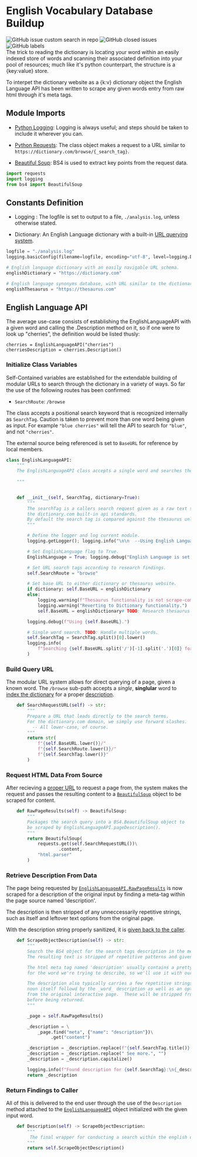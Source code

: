# English Vocabulary Database Buildup
![GitHub issue custom search in repo](https://img.shields.io/github/issues-search/guyyatsu/English-Language-API?label=Open%20Issues&query=is%3Aissue%20is%3Aopen)
![GitHub closed issues](https://img.shields.io/github/issues-closed-raw/guyyatsu/English-Language-API?color=pink&label=closed%20issues)
![GitHub labels](https://img.shields.io/github/labels/guyyatsu/English-Language-API/toolkit)  
The trick to reading the dictionary is locating your word within an easily indexed store of words and scanning 
their associated definition into your pool of resources; much like it's python counterpart, the structure is a 
{key:value} store.

To interpet the dictionary website as a {k:v} dictionary object the English Language API has been written to scrape 
any given words entry from raw html through it's meta tags.


## Module Imports

  - [Python Logging](#constants-definition): Logging is always useful; and steps should be taken to include it wherever you can.

  - [Python Requests](#build-query-url): The class object makes a request to a URL similar to ```https://dictionary.com/browse/{_search_tag}```.

  - [Beautiful Soup](#retrieve-description-from-data): BS4 is used to extract key points from the request data. 


```python
import requests
import logging
from bs4 import BeautifulSoup
```

## Constants Definition

  - Logging : The logfile is set to output to a file, ```./analysis.log```, unless otherwise stated.

  - Dictionary: An English Language dictionary with a built-in [URL querying system](#build-query-url).


```python
logfile = "./analysis.log"
logging.basicConfig(filename=logfile, encoding="utf-8", level=logging.DEBUG)

# English language dictionary with an easily navigable URL schema.
englishDictionary = "https://dictionary.com"

# English language synonyms database, with URL similar to the dictionaries.
englishThesaurus = "https://thesaurus.com"
```

## English Language API
The average use-case consists of establishing the EnglishLanguageAPI with a given word and calling the
.Description method on it, so if one were to look up "cherries", the definition would be listed thusly:
```
cherries = EnglishLanguageAPI("cherries")
cherriesDescription = cherries.Description()
```

### Initialize Class Variables
Self-Contained variables are established for the extendable building of modular URLs to search through the
dictionary in a variety of ways. So far the use of the following routes has been confirmed:  
  - ```SearchRoute```: ```/browse```

The class accepts a positional search keyword that is recognized internally as ```SearchTag```.
Caution is taken to prevent more than one word being given as input.
For example ```"blue cherries"``` will tell the API to search for ```"blue"```, and not ```"cherries"```.

The external source being referenced is set to ```BaseURL``` for reference by local members.


```python
class EnglishLanguageAPI:
    """
    The EnglishLanguageAPI class accepts a single word and searches the dictionary for a matching description.
    
    """


    def __init__(self, SearchTag, dictionary=True):
        """
        The searchTag is a callers search request given as a raw text string which is then formatted to 
        the dictionary.com built-in api standards.
        By default the search tag is compared against the thesaurus unless explicitly told to check the dictionary.
        """

        # Define the logger and log current module.
        logging.getLogger(); logging.info("\n\n  --Using English Language API.--\n")

        # Set EnglishLanguage flag to True.
        EnglishLanguage = True; logging.debug("English Language is set to True.")

        # Set URL search tags according to research findings.
        self.SearchRoute = "browse"

        # Set base URL to either dictionary or thesaurus website.
        if dictionary: self.BaseURL = englishDictionary
        else:
            logging.warning(f"Thesaurus functionality is not scrape-compatible with Dictionary.")
            logging.warning("Reverting to Dictionary functionality.")
            self.BaseURL = englishDictionary# TODO: Research thesaurus page structure.

        logging.debug(f"Using {self.BaseURL}.")

        # Single word search. TODO: Handle multiple words.
        self.SearchTag = SearchTag.split()[0].lower()
        logging.info(
            f"Searching {self.BaseURL.split('/')[-1].split('.')[0]} for word: {self.SearchTag}."
        )
```

### Build Query URL
The modular URL system allows for direct querying of a page, given a known word.  The ```/browse``` sub-path
accepts a _single_, **singlular** word to [index the dictionary](#request-html-data-from-source) for a proper
[description](#retrieve-description-from-data).


```python
    def SearchRequestURL(self) -> str:
        """
        Prepare a URL that leads directly to the search terms.
        For the dictionary.com domain, we simply use forward slashes.
          -- All lower-case, of course.
        """
        return str(
            f"{self.BaseURL.lower()}/"
            f"{self.SearchRoute.lower()}/"
            f"{self.SearchTag.lower()}"
        )
```

### Request HTML Data From Source
After recieving a [proper URL](#build-query-url) to request a page from, the system makes the request and passes the resulting content
to a [```BeautifulSoup```](#retrieve-description-from-data) object to be scraped for content.


```python
    def RawPageResults(self) -> BeautifulSoup:
        """
        Packages the search query into a BS4.BeautifulSoup object to
        be scraped by EnglishLanguageAPI.pageDescription().
        """
        return BeautifulSoup(
            requests.get(self.SearchRequestURL())\
                    .content,
            "html.parser"
        )
```

### Retrieve Description From Data
The page being requested by [```EnglishLanguageAPI.RawPageResults```](#request-html-data-from-source) is now scraped for a description of the original
input by finding a meta-tag within the page source named 'description'.

The description is then stripped of any unneccessarily repetitive strings, such as itself and leftover text options
from the original page.

With the description string properly sanitized, it is [given back to the caller](#return-findings-to-caller).


```python
    def ScrapeObjectDescription(self) -> str:
        """
        Search the BS4 object for the search tags description in the metatags header.
        The resulting text is stripped of repetitive patterns and given back as a string.

        The html meta tag named 'description' usually contains a pretty solid meaning
        for the word we're trying to describe, so we'll use it with our noun.

        The description also typically carries a few repetitive strings, such as the
        noun itself followd by the _word_ description as well as an option to 'See more.'
        from the original interactive page.  These will be stripped from the string
        before being returned.
        """

        _page = self.RawPageResults()

        _description = \
            _page.find("meta", {"name": "description"})\
                 .get("content")

        _description = _description.replace(f"{self.SearchTag.title()} definition, ", "")
        _description = _description.replace(" See more.", "")
        _description = _description.capitalize()

        logging.info(f"Found description for {self.SearchTag}:\n{_description}\n\n")
        return _description
```

### Return Findings to Caller
All of this is delivered to the end user through the use of the ```Description``` method attached to the
[```EnglishLanguageAPI```](#english-language-api) object initialized with the given input word.


```python
    def Description(self) -> ScrapeObjectDescription:
        """
         The final wrapper for conducting a search within the english dictionary or thesaurus.
        """
        return self.ScrapeObjectDescription()
```
